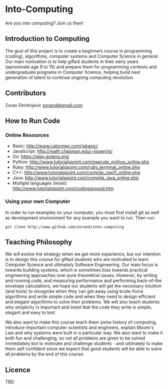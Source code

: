 # Into-Computing

Are you into computing? Join us then!

## Introduction to Computing

The goal of this project is to create a beginners course in programming (coding), algorithms, computer systems and Computer Science in general. Our main motivation is to help gifted students in their early years (aproximate age 9 to 15) and prepare them for programming contests and undergraduate programs in Computer Science, helping build next generation of talent to continue ongoing computing revolution.

## Contributors
Zoran Dimitrijevic <zorand@gmail.com>

## How to Run Code

### Online Resources
- Basic: http://www.calormen.com/jsbasic/
- JavaScript: http://math.chapman.edu/~jipsen/js/
- Go: https://play.golang.org/
- Python: http://www.tutorialspoint.com/execute_python_online.php
- Ruby: http://www.tutorialspoint.com/ruby_terminal_online.php
- C++: http://www.tutorialspoint.com/compile_cpp11_online.php
- Java: http://www.tutorialspoint.com/compile_java_online.php
- Multiple languages (most): http://www.tutorialspoint.com/codingground.htm

### Using your own Computer
In order to run examples on your computer, you must first install git as well as development environment for any example you want to run. Then run:

```
git clone http://www.github.com/zorand/into-computing
```

## Teaching Philosophy

We will evolve the strategy when we get more experience, but our intention is to design this course for gifted students who are motivated to learn Computer Science and ultimately Software Engineering. Our main focus is towards building systems, which is sometimes bias towards practical engineering approaches over pure theoretical issues. However, by writing and running code, and measuring performance and performing back-of-the envelope calculations, we hope our students will get the necessary intuition (and tools) to recognize when they can get away using brute-force algorithms and write simple code and when they need to design efficient and elegant algorithms to solve their problems. We will also teach students why simplicity is important and insist that the code they write is simple, elegant and easy to test.

We also want to make this course teach them some history of computing, introduce important computer scientists and engineers, explain Moore's Law and why systems were built in a particular way. We also want to make it both fun and challenging, so not all problems are given to be solved immediately but to motivate and challenge students - and ultimately to make them self confident since we expect that good students will be able to solve all problems by the end of this course.

## Licence

TBD


